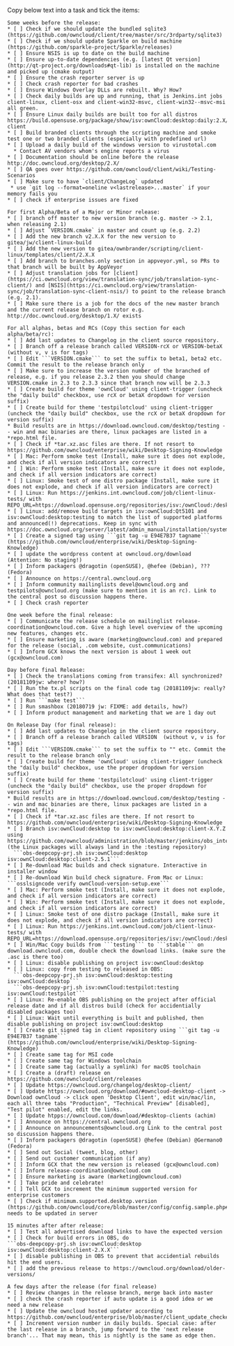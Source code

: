 <!--
This is the template for new release issues.
(originated from https://github.com/owncloud/client/wiki/Release%20Checklist%20Template)
(20181109jw: One of these two should be deleted. They will never be in sync otherwise.)
-->

Copy below text into a task and tick the items:

```
Some weeks before the release:
* [ ] Check if we should update the bundled sqlite3 (https://github.com/owncloud/client/tree/master/src/3rdparty/sqlite3)
* [ ] Check if we should update Sparkle on build machine (https://github.com/sparkle-project/Sparkle/releases)
* [ ] Ensure NSIS is up to date on the build machine
* [ ] Ensure up-to-date dependencies (e.g. [latest Qt version](http://qt-project.org/downloads#qt-lib) is installed on the machine and picked up (cmake output)
* [ ] Ensure the crash reporter server is up
* [ ] Check crash reporter for bad crashes
* [ ] Ensure Windows Overlay DLLs are rebuilt. Why? How?
* [ ] Check daily builds are up and running, that is Jenkins.int jobs client-linux, client-osx and client-win32-msvc, client-win32--msvc-msi all green.
* [ ] Ensure Linux daily builds are built too for all distros https://build.opensuse.org/package/show/isv:ownCloud:desktop:daily:2.X/owncloud-client
* [ ] Build branded clients through the scripting machine and smoke test one or two branded clients (especially with predefined url)
* [ ] Upload a daily build of the windows version to virustotal.com
  * Contact AV vendors whom's engine reports a virus
* [ ] Documentation should be online before the release http://doc.owncloud.org/desktop/2.X/
* [ ] QA goes over https://github.com/owncloud/client/wiki/Testing-Scenarios
* [ ] Make sure to have `client/ChangeLog` updated
 * use `git log --format=oneline v<lastrelease>...master` if your memory fails you
* [ ] check if enterprise issues are fixed

For first Alpha/Beta of a Major or Minor release:
* [ ] branch off master to new version branch (e.g. master -> 2.1, when releasing 2.1)
* [ ] Adjust `VERSION.cmake` in master and count up (e.g. 2.2)
* [ ] Add the new branch v2.X.X for the new version to gitea/jw/client-linux-build
* [ ] Add the new version to gitea/ownbrander/scripting/client-linux/templates/client/2.X.X
* [ ] Add branch to branches.only section in appveyor.yml, so PRs to that branch will be built by AppVeyor
* [ ] Adjust translation jobs for [client](https://ci.owncloud.org/view/translation-sync/job/translation-sync-client/) and [NSIS](https://ci.owncloud.org/view/translation-sync/job/translation-sync-client-nsis/) to point to the release branch (e.g. 2.1).
* [ ] Make sure there is a job for the docs of the new master branch and the current release branch on rotor e.g. http://doc.owncloud.org/desktop/1.X/ exists

For all alphas, betas and RCs (Copy this section for each alpha/beta/rc):
* [ ] Add last updates to Changelog in the client source repository.
* [ ] Branch off a release branch called VERSION-rcX or VERSION-betaX  (without v, v is for tags)
* [ ] Edit ```VERSION.cmake``` to set the suffix to beta1, beta2 etc. Commit the result to the release branch only
* [ ] Make sure to increase the version number of the branched of release, e.g. if you release 2.3.2 then you should change VERSION.cmake in 2.3 to 2.3.3 since that branch now will be 2.3.3
* [ ] Create build for theme 'ownCloud' using client-trigger (uncheck the "daily build" checkbox, use rcX or betaX dropdown for version suffix)
* [ ] Create build for theme 'testpilotcloud' using client-trigger (uncheck the "daily build" checkbox, use the rcX or betaX dropdown for version suffix)
* Build results are in https://download.owncloud.com/desktop/testing -- win and mac binaries are there, linux packages are listed in a *repo.html file.
* [ ] Check if *tar.xz.asc files are there. If not resort to https://github.com/owncloud/enterprise/wiki/Desktop-Signing-Knowledge
* [ ] Mac: Perform smoke test (Install, make sure it does not explode, and check if all version indicators are correct)
* [ ] Win: Perform smoke test (Install, make sure it does not explode, and check if all version indicators are correct)
* [ ] Linux: Smoke test of one distro package (Install, make sure it does not explode, and check if all version indicators are correct)
* [ ] Linux: Run https://jenkins.int.owncloud.com/job/client-linux-tests/ with REPO_URL=https://download.opensuse.org/repositories/isv:/ownCloud:/desktop:/testing
* [ ] Linux: add/remove build targets in isv:ownCloud:Qt5101 and isv:ownCloud:desktop:testing to match the list of supported platforms and announced(!) deprecations. Keep in sync with https://doc.owncloud.org/server/latest/admin_manual/installation/system_requirements.html#desktop
* [ ] Create a signed tag using ```git tag -u E94E7B37 tagname``` (https://github.com/owncloud/enterprise/wiki/Desktop-Signing-Knowledge)
* [ ] update the wordpress content at owncloud.org/download (Attention: No staging!)
* [ ] Inform packagers @dragotin (openSUSE), @hefee (Debian), ??? (Fedora)
* [ ] Announce on https://central.owncloud.org
* [ ] Inform community mailinglists devel@owncloud.org and testpilots@owncloud.org (make sure to mention it is an rc). Link to the central post so discussion happens there.
* [ ] Check crash reporter

One week before the final release:
* [ ] Communicate the release schedule on mailinglist release-coordination@owncloud.com. Give a high level overview of the upcoming new features, changes etc.
* [ ] Ensure marketing is aware (marketing@owncloud.com) and prepared for the release (social, .com website, cust.communications)
* [ ] Inform GCX knows the next version is about 1 week out (gcx@owncloud.com)

Day before final Release:
* [ ] Check the translations coming from transifex: All synchronized? (20181109jw: where? how?)
* [ ] Run the tx.pl scripts on the final code tag (20181109jw: really? What does that test?)
* [ ] Run ```make test```
* [ ] Run smashbox (20180719 jw: FIXME: add details, how?)
* [ ] Inform product management and marketing that we are 1 day out

On Release Day (for final release):
* [ ] Add last updates to Changelog in the client source repository.
* [ ] Branch off a release branch called VERSION  (without v, v is for tags)
* [ ] Edit ```VERSION.cmake``` to set the suffix to "" etc. Commit the result to the release branch only
* [ ] Create build for theme 'ownCloud' using client-trigger (uncheck the "daily build" checkbox, use the proper dropdown for version suffix)
* [ ] Create build for theme 'testpilotcloud' using client-trigger (uncheck the "daily build" checkbox, use the proper dropdown for version suffix)
* Build results are in https://download.owncloud.com/desktop/testing -- win and mac binaries are there, linux packages are listed in a *repo.html file. 
* [ ] Check if *tar.xz.asc files are there. If not resort to https://github.com/owncloud/enterprise/wiki/Desktop-Signing-Knowledge
* [ ] Branch isv:ownCloud:desktop to isv:ownCloud:desktop:client-X.Y.Z using https://github.com/owncloud/administration/blob/master/jenkins/obs_integration/ (the Linux packages will always land in the :testing repository)
  ```obs-deepcopy-prj.sh isv:ownCloud:desktop isv:ownCloud:desktop:client-2.5.1```
* [ ] Re-download Mac builds and check signature. Interactive in installer window
* [ ] Re-download Win build check signature. From Mac or Linux: ```osslsigncode verify ownCloud-version-setup.exe```
* [ ] Mac: Perform smoke test (Install, make sure it does not explode, and check if all version indicators are correct)
* [ ] Win: Perform smoke test (Install, make sure it does not explode, and check if all version indicators are correct)
* [ ] Linux: Smoke test of one distro package (Install, make sure it does not explode, and check if all version indicators are correct)
* [ ] Linux: Run https://jenkins.int.owncloud.com/job/client-linux-tests/ with REPO_URL=https://download.opensuse.org/repositories/isv:/ownCloud:/desktop:/testing
* [ ] Win/Mac Copy builds from ```testing``` to ```stable``` on download.owncloud.com, double check the download links. (make sure the .asc is there too)
* [ ] Linux: disable publishing on project isv:ownCloud:desktop
* [ ] Linux: copy from testing to released in OBS:
  ```obs-deepcopy-prj.sh isv:ownCloud:desktop:testing isv:ownCloud:desktop```
  ```obs-deepcopy-prj.sh isv:ownCloud:testpilot:testing isv:ownCloud:testpilot```
* [ ] Linux: Re-enable OBS publishing on the project after official release date and if all distros build (check for accidentially disabled packages too) 
* [ ] Linux: Wait until everything is built and published, then disable publishing on project isv:ownCloud:desktop
* [ ] Create git signed tag in client repository using ```git tag -u E94E7B37 tagname``` (https://github.com/owncloud/enterprise/wiki/Desktop-Signing-Knowledge)
* [ ] Create same tag for MSI code
* [ ] Create same tag for Windows toolchain
* [ ] Create same tag (actually a symlink) for macOS toolchain
* [ ] Create a (draft) release on https://github.com/owncloud/client/releases
* [ ] Update https://owncloud.org/changelog/desktop-client/
* [ ] Update https://owncloud.org/download/#owncloud-desktop-client -> Download ownCloud -> click open 'Desktop Client', edit win/mac/lin, each all three tabs "Production", "Technical Preview" [disabled], "Test pilot" enabled, edit the links.
* [ ] Update htpps://owncloud.com/download/#desktop-clients (achim)
* [ ] Announce on https://central.owncloud.org
* [ ] Announce on announcements@owncloud.org Link to the central post so discussion happens there.
* [ ] Inform packagers @dragotin (openSUSE) @hefee (Debian) @Germano0 (Fedora)
* [ ] Send out Social (tweet, blog, other)
* [ ] Send out customer communication (if any)
* [ ] Inform GCX that the new version is released (gcx@owncloud.com)
* [ ] Inform release-coordination@owncloud.com
* [ ] Ensure marketing is aware (marketing@owncloud.com)
* [ ] Take pride and celebrate!
* [ ] Tell GCX to increment the minimum supported version for enterprise customers
* [ ] Check if minimum.supported.desktop.version (https://github.com/owncloud/core/blob/master/config/config.sample.php#L1152) needs to be updated in server

15 minutes after after release:
* [ ] Test all advertised download links to have the expected version
* [ ] Check for build errors in OBS, do
```obs-deepcopy-prj.sh isv:ownCloud:desktop isv:ownCloud:desktop:client-2.X.X```
* [ ] disable publishing in OBS to prevent that accidential rebuilds hit the end users.
* [ ] add the previous release to https://owncloud.org/download/older-versions/

A few days after the release (for final release)
* [ ] Review changes in the release branch, merge back into master
* [ ] check the crash reporter if auto update is a good idea or we need a new release
* [ ] Update the owncloud hosted updater according to https://github.com/owncloud/enterprise/blob/master/client_update_checker/README.md#deploy  
* [ ] Increment version number in daily builds. Special case: after the last release in a branch, jump forward to the 'next release branch'... That may mean, this is nightly is the same as edge then.

```

